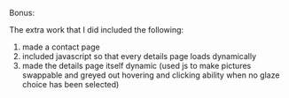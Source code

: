 Bonus:

The extra work that I did included the following:
1. made a contact page
2. included javascript so that every details page loads dynamically
3. made the details page itself dynamic (used js to make pictures swappable and greyed out hovering and clicking ability when no glaze choice has been selected)